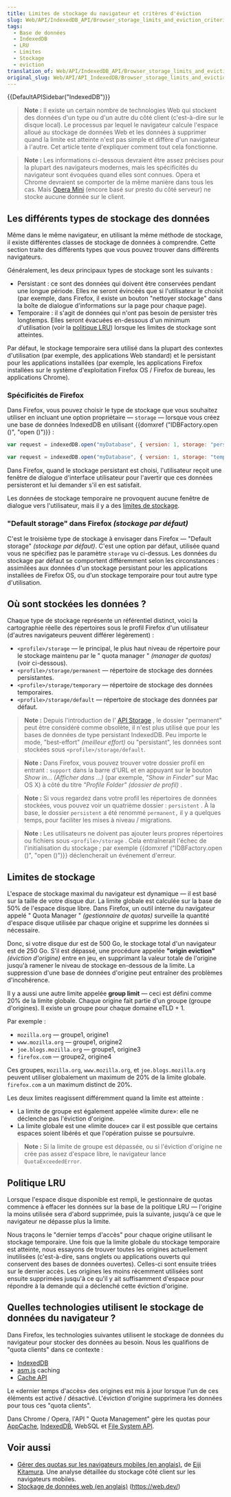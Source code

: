 ```yaml
---
title: Limites de stockage du navigateur et critères d'éviction
slug: Web/API/IndexedDB_API/Browser_storage_limits_and_eviction_criteria
tags:
  - Base de données
  - IndexedDB
  - LRU
  - Limites
  - Stockage
  - eviction
translation_of: Web/API/IndexedDB_API/Browser_storage_limits_and_eviction_criteria
original_slug: Web/API/API_IndexedDB/Browser_storage_limits_and_eviction_criteria
---
```


{{DefaultAPISidebar("IndexedDB")}}

> **Note :** Il existe un certain nombre de technologies Web qui stockent des données d'un type ou d'un autre du côté client (c'est-à-dire sur le disque local). Le processus par lequel le navigateur calcule l'espace alloué au stockage de données Web et les données à supprimer quand la limite est atteinte n'est pas simple et diffère d'un navigateur à l'autre. Cet article tente d'expliquer comment tout cela fonctionne.

> **Note :** Les informations ci-dessous devraient être assez précises pour la plupart des navigateurs modernes, mais les spécificités du navigateur sont évoquées quand elles sont connues. Opera et Chrome devraient se comporter de la même manière dans tous les cas. Mais [Opera Mini](http://www.opera.com/mobile/mini) (encore basé sur presto du côté serveur) ne stocke aucune donnée sur le client.

## Les différents types de stockage des données

Même dans le même navigateur, en utilisant la même méthode de stockage, il existe différentes classes de stockage de données à comprendre. Cette section traite des différents types que vous pouvez trouver dans différents navigateurs.

Généralement, les deux principaux types de stockage sont les suivants :

- Persistant : ce sont des données qui doivent être conservées pendant une longue période. Elles ne seront évincéés que si l'utilisateur le choisit (par exemple, dans Firefox, il existe un bouton "nettoyer stockage" dans la boîte de dialogue d'informations sur la page pour chaque page).
- Temporaire : il s'agit de données qui n'ont pas besoin de persister très longtemps. Elles seront évacuées en-dessous d'un minimum d'utilisation (voir la [politique LRU](#politique_lru)) lorsque les limites de stockage sont atteintes.

Par défaut, le stockage temporaire sera utilisé dans la plupart des contextes d'utilisation (par exemple, des applications Web standard) et le persistant pour les applications installées (par exemple, les applications Firefox installées sur le système d'exploitation Firefox OS / Firefox de bureau, les applications Chrome).

### Spécificités de Firefox

Dans Firefox, vous pouvez choisir le type de stockage que vous souhaitez utiliser en incluant une option propriétaire — `storage` — lorsque vous créez une base de données IndexedDB en utilisant {{domxref ("IDBFactory.open ()", "open ()")}} :

```js
var request = indexedDB.open("myDatabase", { version: 1, storage: "persistent" });
```

```js
var request = indexedDB.open("myDatabase", { version: 1, storage: "temporary" });
```

Dans Firefox, quand le stockage persistant est choisi, l'utilisateur reçoit une fenêtre de dialogue d'interface utilisateur pour l'avertir que ces données persisteront et lui demander s'il en est satisfait.

Les données de stockage temporaire ne provoquent aucune fenêtre de dialogue vers l'utilisateur, mais il y a des [limites de stockage](#limites_de_stockage).

### "Default storage" dans Firefox _(stockage par défaut)_

C'est le troisième type de stockage à envisager dans Firefox — "Default storage" _(stockage par défaut)_. C'est une option par défaut, utilisée quand vous ne spécifiez pas le paramètre `storage`  vu ci-dessus. Les données du stockage par défaut se comportent différemment selon les circonstances : assimilées aux données d'un stockage persistant pour les applications installées de Firefox OS, ou d'un stockage temporaire pour tout autre type d'utilisation.

## Où sont stockées les données ?

Chaque type de stockage représente un référentiel distinct, voici la cartographie réelle des répertoires sous le profil Firefox d'un utilisateur (d'autres navigateurs peuvent différer légèrement) :

- `<profile>/storage` — le principal, le plus haut niveau de répertoire pour le stockage maintenu par le " quota manager " _(manager de quotas)_ (voir ci-dessous).
- `<profile>/storage/permanent` — répertoire de stockage des données persistantes.
- `<profile>/storage/temporary` — répertoire de stockage des données temporaires.
- `<profile>/storage/default` — répertoire de stockage des données par défaut.

> **Note :** Depuis l'introduction de l' [API Storage](/fr/docs/Web/API/Storage_API) , le dossier "permanent" peut être considéré comme obsolète, il n'est plus utilisé que pour les bases de données de type persistant IndexedDB. Peu importe le mode, "best-effort" _(meilleur effort)_ ou "persistant", les données sont stockées sous `<profile>/storage/default`.

> **Note :** Dans Firefox, vous pouvez trouver votre dossier profil en entrant : `support` dans la barre d'URL et en appuyant sur le bouton _Show in.._. _(Afficher dans ...)_ (par exemple, _"Show in Finder"_ sur Mac OS X) à côté du titre _"Profile Folder" (dossier de profil)_ .

> **Note :** Si vous regardez dans votre profil les répertoires de données stockées, vous pouvez voir un quatrième dossier : `persistent` . À la base, le dossier `persistent` a été renommé `permanent,` il y a quelques temps, pour faciliter les mises à niveau / migrations.

> **Note :** Les utilisateurs ne doivent pas ajouter leurs propres répertoires ou fichiers sous `<profile>/storage` . Cela entraînerait l'échec de l'initialisation du stockage ; par exemple {{domxref ("IDBFactory.open ()", "open ()")}} déclencherait un événement d'erreur.

## Limites de stockage

L'espace de stockage maximal du navigateur est dynamique — il est basé sur la taille de votre disque dur. La limite globale est calculée sur la base de 50% de l'espace disque libre. Dans Firefox, un outil interne du navigateur appelé " Quota Manager " _(gestionnaire de quotas)_ surveille la quantité d'espace disque utilisée par chaque origine et supprime les données si nécessaire.

Donc, si votre disque dur est de 500 Go, le stockage total d'un navigateur est de 250 Go. S'il est dépassé, une procédure appelée **"origin eviction"** _(éviction d'origine)_ entre en jeu, en supprimant la valeur totale de l'origine jusqu'à ramener le niveau de stockage en-dessous de la limite. La suppression d'une base de données d'origine peut entraîner des problèmes d'incohérence.

Il y a aussi une autre limite appelée **group limit** — ceci est défini comme 20% de la limite globale. Chaque origine fait partie d'un groupe (groupe d'origines). Il existe un groupe pour chaque domaine eTLD + 1.

Par exemple :

- `mozilla.org` — groupe1, origine1
- `www.mozilla.org` — groupe1, origine2
- `joe.blogs.mozilla.org` — groupe1, origine3
- `firefox.com` — groupe2, origine4

Ces groupes, `mozilla.org`, `www.mozilla.org`, et `joe.blogs.mozilla.org` peuvent utiliser globalement un maximum de 20% de la limite globale. `firefox.com` a un maximum distinct de 20%.

Les deux limites reagissent différemment quand la limite est atteinte :

- La limite de groupe est également appelée «limite dure»: elle ne déclenche pas l'éviction d'origine.
- La limite globale est une «limite douce» car il est possible que certains espaces soient libérés et que l'opération puisse se poursuivre.

> **Note :** Si la limite de groupe est dépassée, ou si l'éviction d'origine ne crée pas assez d'espace libre, le navigateur lance `QuotaExceededError`.

## Politique LRU

Lorsque l'espace disque disponible est rempli, le gestionnaire de quotas commence à effacer les données sur la base de la politique LRU — l'origine la moins utilisée sera d'abord supprimée, puis la suivante, jusqu'à ce que le navigateur ne dépasse plus la limite.

Nous traçons le "dernier temps d'accès" pour chaque origine utilisant le stockage temporaire. Une fois que la limite globale du stockage temporaire est atteinte, nous essayons de trouver toutes les origines actuellement inutilisées (c'est-à-dire, sans onglets ou applications ouverts qui conservent des bases de données ouvertes). Celles-ci sont ensuite triées sur le dernier accès. Les origines les moins récemment utilisées sont ensuite supprimées jusqu'à ce qu'il y ait suffisamment d'espace pour répondre à la demande qui a déclenché cette éviction d'origine.

## Quelles technologies utilisent le stockage de données du navigateur ?

Dans Firefox, les technologies suivantes utilisent le stockage de données du navigateur pour stocker des données au besoin. Nous les qualifions de "quota clients" dans ce contexte :

- [IndexedDB](/fr/docs/Web/API/API_IndexedDB)
- [asm.js](http://asmjs.org/) caching
- [Cache API](/fr/docs/Web/API/Cache)

Le «dernier temps d'accès» des origines est mis à jour lorsque l'un de ces éléments est activé / désactivé. L'éviction d'origine supprimera les données pour tous ces "quota clients".

Dans Chrome / Opera, l'API " Quota Management" gère les quotas pour [AppCache](/fr/docs/Web/HTML/Using_the_application_cache), [IndexedDB](/fr/docs/Web/API/IndexedDB_API), WebSQL et [File System API](/fr/docs/Web/API/File_System_API).

## Voir aussi

- [Gérer des quotas sur les navigateurs mobiles (en anglais)](https://www.html5rocks.com/en/tutorials/offline/quota-research/), de [Eiji Kitamura](https://blog.agektmr.com). Une analyse détaillée du stockage côté client sur les navigateurs mobiles.
- [Stockage de données web (en anglais)](https://web.dev/storage-for-the-web/) (<https://web.dev/>)
